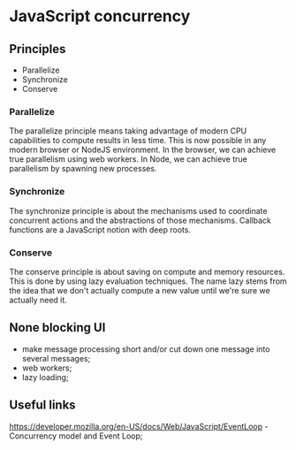 # JavaScript concurrency

## Principles

- Parallelize
- Synchronize
- Conserve

### Parallelize

The parallelize principle means taking advantage of modern CPU capabilities to
compute results in less time. This is now possible in any modern browser or NodeJS
environment. In the browser, we can achieve true parallelism using web workers.
In Node, we can achieve true parallelism by spawning new processes. 

### Synchronize

The synchronize principle is about the mechanisms used to coordinate concurrent
actions and the abstractions of those mechanisms. Callback functions are a JavaScript
notion with deep roots. 

### Conserve

The conserve principle is about saving on compute and memory resources. This is
done by using lazy evaluation techniques. The name lazy stems from the idea that we
don't actually compute a new value until we're sure we actually need it.

## None blocking UI

- make message processing short and/or cut down one message into several messages;
- web workers;
- lazy loading;

## Useful links

https://developer.mozilla.org/en-US/docs/Web/JavaScript/EventLoop - Concurrency model and Event Loop;
